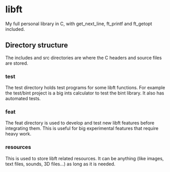 # libft

My full personal library in C, with get_next_line, ft_printf and ft_getopt
included.

## Directory structure

The includes and src directories are where the C headers and source files are
stored.

### test

The test directory holds test programs for some libft functions. For
example the test/bint project is a big ints calculator to test the
bint library. It also has automated tests.

### feat

The feat directory is used to develop and test new libft features before
integrating them. This is useful for big experimental features that
require heavy work.

### resources

This is used to store libft related resources. It can be anything (like images,
text files, sounds, 3D files...) as long as it is needed.
